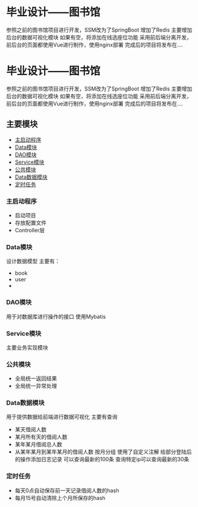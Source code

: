 # 毕业设计——图书馆

参照之前的图书馆项目进行开发，SSM改为了SpringBoot
增加了Redis 
主要增加后台的数据可视化模块
如果有空，将添加在线选座位功能
采用前后端分离开发，前后台的页面都使用Vue进行制作，使用nginx部署
完成后的项目将发布在....

   # 毕业设计——图书馆
   
   参照之前的图书馆项目进行开发，SSM改为了SpringBoot
   增加了Redis 
   主要增加后台的数据可视化模块
   如果有空，将添加在线选座位功能
   采用前后端分离开发，前后台的页面都使用Vue进行制作，使用nginx部署
   完成后的项目将发布在....
   
   ## 主要模块
   
   - [主启动程序](#主启动程序)
   - [Data模块](#Data模块)
   - [DAO模块](#DAO模块)
   - [Service模块](#Service模块) 
   - [公共模块](#公共模块)
   - [Data数据模块](#Data数据模块)
   - [定时任务](#定时任务)
   
   ### 主启动程序
   
   - 启动项目 
   - 存放配置文件
   - Controller层
   
   ### Data模块
   
   设计数据模型 主要有：
   
   - book
   - user
   - 
   
   ### DAO模块
   
   用于对数据库进行操作的接口
   使用Mybatis
   
   ### Service模块
   
   主要业务实现模块
   
   ### 公共模块
   
   - 全局统一返回结果
   - 全局统一异常处理

### Data数据模块
用于提供数据给前端进行数据可视化
主要有查询
- 某天借阅人数
- 某月所有天的借阅人数
- 某年某月借阅总人数
- 从某年某月到某年某月的借阅人数 按月分组 
使用了自定义注解 给部分登陆后的操作添加日志记录
可以查询最新的100条
查询特定ip可以查询最新的30条

### 定时任务
- 每天0点自动保存前一天记录借阅人数的hash
- 每月15号自动清除上个月所保存的hash